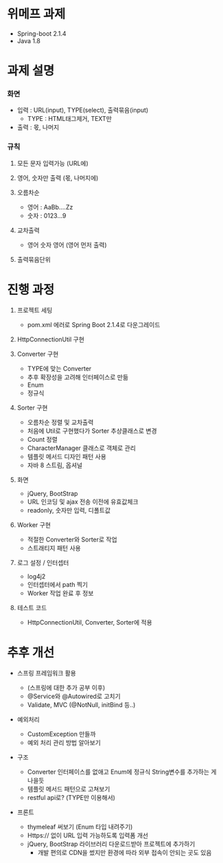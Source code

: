 # 위메프 과제

* Spring-boot 2.1.4
* Java 1.8


# 과제 설명

### 화면

* 입력 : URL(input), TYPE(select), 출력묶음(input)
  * TYPE : HTML태그제거, TEXT만
* 출력 : 몫, 나머지


### 규칙

1. 모든 문자 입력가능 (URL에)
2. 영어, 숫자만 출력 (몫, 나머지에)
3. 오름차순
    * 영어 : AaBb....Zz
    * 숫자 : 0123...9
    
4. 교차출력
    * 영어 숫자 영어 (영어 먼저 출력)
    
5. 출력묶음단위



# 진행 과정
1. 프로젝트 세팅
    * pom.xml 에러로 Spring Boot 2.1.4로 다운그레이드
    
2. HttpConnectionUtil 구현

3. Converter 구현
    * TYPE에 맞는 Converter
    * 추후 확장성을 고려해 인터페이스로 만듦
    * Enum
    * 정규식
    
4. Sorter 구현
    * 오름차순 정렬 및 교차출력 
    * 처음에 Util로 구현했다가 Sorter 추상클래스로 변경
    * Count 정렬
    * CharacterManager 클래스로 객체로 관리
    * 템플릿 메서드 디자인 패턴 사용
    * 자바 8 스트림, 옵셔널
    
5. 화면
    * jQuery, BootStrap
    * URL 인코딩 및 ajax 전송 이전에 유효값체크
    * readonly, 숫자만 입력, 디폴트값 
 
6. Worker 구현
    * 적절한 Converter와 Sorter로 작업
    * 스트래티지 패턴 사용
  
7. 로그 설정 / 인터셉터
    * log4j2
    * 인터셉터에서 path 찍기
    * Worker 작업 완료 후 정보

8. 테스트 코드 
    * HttpConnectionUtil, Converter, Sorter에 적용
    
    
# 추후 개선
* 스프링 프레임워크 활용
	* (스프링에 대한 추가 공부 이후)
  * @Service와 @Autowired로 고치기
  * Validate, MVC (@NotNull, initBind 등..)

* 예외처리
	* CustomException 만들까
	* 예외 처리 관리 방법 알아보기

* 구조
	* Converter 인터페이스를 없애고 Enum에 정규식 String변수를 추가하는 게 나을듯
	* 템플릿 메서드 패턴으로 고쳐보기
  * restful api로? (TYPE만 이용해서)

* 프론트
	* thymeleaf 써보기 (Enum 타입 내려주기)
	* Https:// 없이 URL 입력 가능하도록 입력폼 개선
  * jQuery, BootStrap 라이브러리 다운로드받아 프로젝트에 추가하기
      * 개발 편의로 CDN을 썼지만 환경에 따라 외부 접속이 안되는 곳도 있음
  
    


  




